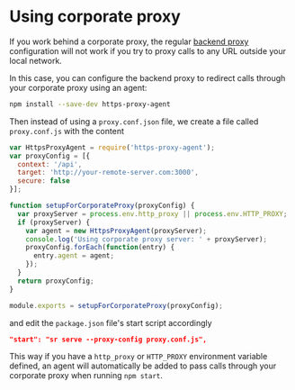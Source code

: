 <!-- Links in /docs/documentation should NOT have `.md` at the end, because they end up in our wiki at release. -->

# Using corporate proxy

If you work behind a corporate proxy, the regular [backend proxy](http://github.com/angular/angular-cli#proxy-to-backend) configuration will not work if you try to proxy calls to any URL outside your local network.

In this case, you can configure the backend proxy to redirect calls through your corporate proxy using an agent:

```bash
npm install --save-dev https-proxy-agent
```

Then instead of using a `proxy.conf.json` file, we create a file called `proxy.conf.js` with the content

```js
var HttpsProxyAgent = require('https-proxy-agent');
var proxyConfig = [{
  context: '/api',
  target: 'http://your-remote-server.com:3000',
  secure: false
}];

function setupForCorporateProxy(proxyConfig) {
  var proxyServer = process.env.http_proxy || process.env.HTTP_PROXY;
  if (proxyServer) {
    var agent = new HttpsProxyAgent(proxyServer);
    console.log('Using corporate proxy server: ' + proxyServer);
    proxyConfig.forEach(function(entry) {
      entry.agent = agent;
    });
  }
  return proxyConfig;
}

module.exports = setupForCorporateProxy(proxyConfig);
```

and edit the `package.json` file's start script accordingly

```json
"start": "sr serve --proxy-config proxy.conf.js",
```

This way if you have a `http_proxy` or `HTTP_PROXY` environment variable defined, an agent will automatically be added to pass calls through your corporate proxy when running `npm start`.
